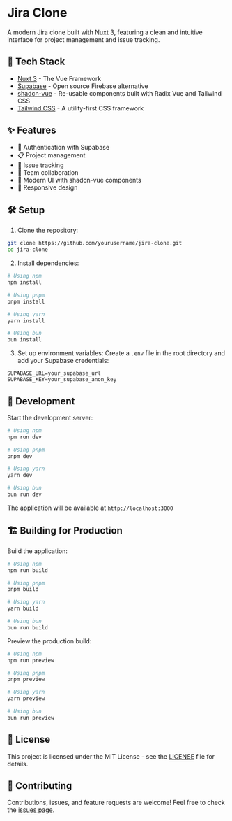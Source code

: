 # Jira Clone

A modern Jira clone built with Nuxt 3, featuring a clean and intuitive interface for project management and issue tracking.

## 🚀 Tech Stack

-   [Nuxt 3](https://nuxt.com/) - The Vue Framework
-   [Supabase](https://supabase.com/) - Open source Firebase alternative
-   [shadcn-vue](https://www.shadcn-vue.com/) - Re-usable components built with Radix Vue and Tailwind CSS
-   [Tailwind CSS](https://tailwindcss.com/) - A utility-first CSS framework

## ✨ Features

-   🔐 Authentication with Supabase
-   📋 Project management
-   🎯 Issue tracking
-   👥 Team collaboration
-   🎨 Modern UI with shadcn-vue components
-   📱 Responsive design

## 🛠️ Setup

1. Clone the repository:

```bash
git clone https://github.com/yourusername/jira-clone.git
cd jira-clone
```

2. Install dependencies:

```bash
# Using npm
npm install

# Using pnpm
pnpm install

# Using yarn
yarn install

# Using bun
bun install
```

3. Set up environment variables:
   Create a `.env` file in the root directory and add your Supabase credentials:

```env
SUPABASE_URL=your_supabase_url
SUPABASE_KEY=your_supabase_anon_key
```

## 🚀 Development

Start the development server:

```bash
# Using npm
npm run dev

# Using pnpm
pnpm dev

# Using yarn
yarn dev

# Using bun
bun run dev
```

The application will be available at `http://localhost:3000`

## 🏗️ Building for Production

Build the application:

```bash
# Using npm
npm run build

# Using pnpm
pnpm build

# Using yarn
yarn build

# Using bun
bun run build
```

Preview the production build:

```bash
# Using npm
npm run preview

# Using pnpm
pnpm preview

# Using yarn
yarn preview

# Using bun
bun run preview
```

## 📝 License

This project is licensed under the MIT License - see the [LICENSE](LICENSE) file for details.

## 🤝 Contributing

Contributions, issues, and feature requests are welcome! Feel free to check the [issues page](https://github.com/yourusername/jira-clone/issues).
